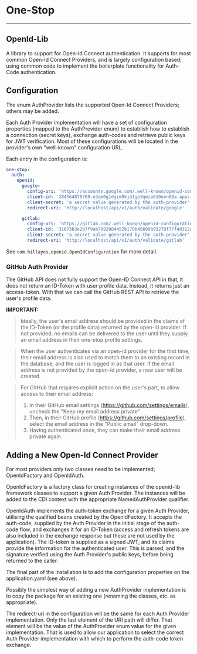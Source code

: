 
# One-Stop

---
## OpenId-Lib
A library to support for Open-Id Connect authentication.
It supports for most common Open-Id Connect Providers, and is largely
configuration based; using common code to implement the boilerplate
functionality for Auth-Code authentication.

## Configuration
The enum AuthProvider lists the supported Open-Id Connect Providers;
others may be added.

Each Auth Provider implementation will have a set of configuration
properties (mapped to the AuthProvider enum) to establish how to establish
a connection (secret keys), exchange auth-codes and retrieve public keys
for JWT verification. Most of these configurations will be located in
the provider's own "well-known" configuration URL.

Each entry in the configuration is:
```yaml
one-stop:
  auth:
    openid:
      google:
        config-uri: 'https://accounts.google.com/.well-known/openid-configuration'
        client-id: '284564870769-e3qm0g1dgim9kjd1gp3qmia610evn88a.apps.googleusercontent.com'
        client-secret: 'a secret value generated by the auth-provider'
        redirect-uri: 'http://localhost/api/v1/auth/validate/google'

      gitlab:
        config-uri: 'https://gitlab.com/.well-known/openid-configuration'
        client-id: '31673b3e2b7f9ab7992084452b178b45609b93278f77f4d312ad1cf6d246b981'
        client-secret: 'a secret value generated by the auth-provider'
        redirect-uri: 'http://localhost/api/v1/auth/validate/gitlab'
```
See `com.hillayes.openid.OpenIdConfiguration` for more detail.

### GitHub Auth Provider
The GitHub API does not fully support the Open-ID Connect API in that, it does
not return an ID-Token with user profile data. Instead, it returns just an
access-token. With that we can call the GitHub REST API to retrieve the user's
profile data.

**IMPORTANT:**
> Ideally, the user's email address should be provided in the claims of the ID-Token
(or the profile data) returned by the open-id provider. If not provided, no emails can
be delivered to the user until they supply an email address in their one-stop profile
settings.

> When the user authenticates via an open-id provider for the first time, their email
address is also used to match them to an existing record in the database; and the
user is logged in as that user.
If the email address is not provided by the open-id provider, a new user will be created.

> For GitHub that requires explicit action on the user's part, to allow access to
their email address:
> 1. In their GitHub email settings (https://github.com/settings/emails),
uncheck the "Keep my email address private"
> 2. Then, in their GitHub profile (https://github.com/settings/profile), select the
email address in the "Public email" drop-down.
> 3. Having authenticated once, they can make their email address private again.

## Adding a New Open-Id Connect Provider
For most providers only two classes need to be implemented; OpenIdFactory
and OpenIdAuth.

OpenIdFactory is a factory class for creating instances of the
openid-lib framework classes to support a given Auth Provider.
The instances will be added to the CDI context with the appropriate
NamedAuthProvider qualifier.

OpenIdAuth implements the auth-token exchange for a given Auth
Provider, utilising the qualified beans created by the OpenIdFactory.
It accepts the auth-code, supplied by the Auth Provider in the initial
stage of the auth-code flow, and exchanges it for an ID-Token (access and
refresh tokens are also included in the exchange response but these are
not used by the application). The ID-token is supplied as a signed JWT,
and its claims provide the information for the authenticated user.
This is parsed, and the signature verified using the Auth Provider's
public keys, before being returned to the caller.

The final part of the installation is to add the configuration
properties on the application.yaml (see above).

Possibly the simplest way of adding a new AuthProvider implementation
is to copy the package for an existing one (renaming the classes, etc.
as appropriate).

The redirect-uri in the configuration will be the same for each
Auth Provider implementation. Only the last element of the URI path
will differ. That element will be the value of the AuthProvider enum
value for the given implementation. That is used to allow our application
to select the correct Auth Provider implementation with which to
perform the auth-code token exchange.
